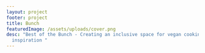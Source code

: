 ```yaml
---
layout: project
footer: project
title: Bunch
featuredImage: /assets/uploads/cover.png
desc: "Best of the Bunch - Creating an inclusive space for vegan cooking
  inspiration "
---
```

